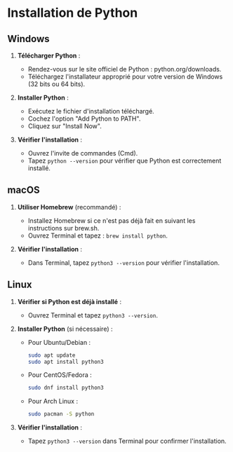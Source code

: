 # Installation de Python

## Windows

1. **Télécharger Python** :
   - Rendez-vous sur le site officiel de Python : python.org/downloads.
   - Téléchargez l'installateur approprié pour votre version de Windows (32 bits ou 64 bits).

2. **Installer Python** :
   - Exécutez le fichier d'installation téléchargé.
   - Cochez l'option "Add Python to PATH".
   - Cliquez sur "Install Now".

3. **Vérifier l'installation** :
   - Ouvrez l'invite de commandes (Cmd).
   - Tapez `python --version` pour vérifier que Python est correctement installé.

## macOS

1. **Utiliser Homebrew** (recommandé) :
   - Installez Homebrew si ce n'est pas déjà fait en suivant les instructions sur brew.sh.
   - Ouvrez Terminal et tapez : `brew install python`.

2. **Vérifier l'installation** :
   - Dans Terminal, tapez `python3 --version` pour vérifier l'installation.

## Linux

1. **Vérifier si Python est déjà installé** :
   - Ouvrez Terminal et tapez `python3 --version`.

2. **Installer Python** (si nécessaire) :
   - Pour Ubuntu/Debian : 
     ```bash
     sudo apt update
     sudo apt install python3
     ```
   - Pour CentOS/Fedora :
     ```bash
     sudo dnf install python3
     ```
   - Pour Arch Linux :
     ```bash
     sudo pacman -S python
     ```

3. **Vérifier l'installation** :
   - Tapez `python3 --version` dans Terminal pour confirmer l'installation.
